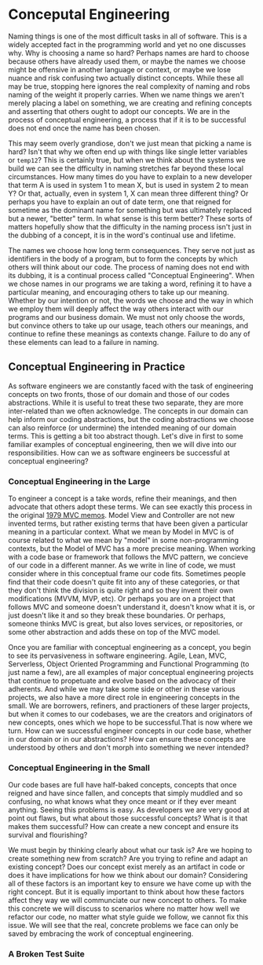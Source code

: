 # Conceputal Engineering

Naming things is one of the most difficult tasks in all of software. This is a widely accepted fact in the programming world and yet no one discusses why. Why is choosing a name so hard? Perhaps names are hard to choose because others have already used them, or maybe the names we choose might be offensive in another language or context, or maybe we lose nuance and risk confusing two actually distinct concepts. While these all may be true, stopping here ignores the real complexity of naming and robs naming of the weight it properly carries. When we name things we aren't merely placing a label on something, we are creating and refining concepts and asserting that others ought to adopt our concepts. We are in the process of conceptual engineering, a process that if it is to be successful does not end once the name has been chosen.

This may seem overly grandiose, don't we just mean that picking a name is hard? Isn't that why we often end up with things like single letter variables or `temp12`? This is certainly true, but when we think about the systems we build we can see the dfficulty in naming stretches far beyond these local circumstances. How many times do you have to explain to a new developer that term A is used in system 1 to mean X, but is used in system 2 to mean Y? Or that, actually, even in system 1, X can mean three different thing? Or perhaps you have to explain an out of date term, one that reigned for sometime as the dominant name for something but was ultimately replaced but a newer, "better" term. In what sense is this term better? These sorts of matters hopefully show that the difficulty in the naming process isn't just in the dubbing of a concept, it is in the word's continual use and lifetime.

The names we choose how long term consequences. They serve not just as identifiers in the body of a program, but to form the concepts by which others will think about our code. The process of naming does not end with its dubbing, it is a continual process called "Conceptual Engineering". When we chose names in our programs we are taking a word, refining it to have a particular meaning, and encouraging others to take up our meaning. Whether by our intention or not, the words we choose and the way in which we employ them will deeply affect the way others interact with our programs and our business domain. We must not only choose the words, but convince others to take up our usage, teach others our meanings, and continue to refine these meanings as contexts change. Failure to do any of these elements can lead to a failure in naming.

## Conceptual Engineering in Practice

As software engineers we are constantly faced with the task of engineering concepts on two fronts, those of our domain and those of our codes abstractions. While it is useful to treat these two separate, they are more inter-related than we often acknowledge. The concepts in our domain can help inform our coding abstractions, but the coding abstractions we choose can also reinforce (or undermine) the intended meaning of our domain terms. This is getting a bit too abstract though. Let's dive in first to some familiar examples of conceptual engineering, then we will dive into our responsibilities. How can we as software engineers be successful at conceptual engineering?

### Conceptual Engineering in the Large

To engineer a concept is a take words, refine their meanings, and then advocate that others adopt these terms. We can see exactly this process in the original [1979 MVC memos](https://folk.uio.no/trygver/2007/MVC_Originals.pdf). Model View and Controller are not new invented terms, but rather existing terms that have been given a particular meaning in a particular context. What we mean by Model in MVC is of course related to what we mean by "model" in some non-programming contexts, but the Model of MVC has a more precise meaning. When working with a code base or framework that follows the MVC pattern, we concieve of our code in a different manner. As we write in line of code, we must consider where in this conceptual frame our code fits. Sometimes people find that their code doesn't quite fit into any of these categories, or that they don't think the division is quite right and so they invent their own modifications (MVVM, MVP, etc). Or perhaps you are on a project that follows MVC and someone doesn't understand it, doesn't know what it is, or just doesn't like it and so they break these boundaries. Or perhaps, someone thinks MVC is great, but also loves services, or repositories, or some other abstraction and adds these on top of the MVC model.

Once you are familiar with conceptual engineering as a concept, you begin to see its pervasiveness in software engineering. Agile, Lean, MVC, Serverless, Object Oriented Programming and Functional Programming (to just name a few), are all examples of major conceptual engineering projects that continue to propetuate and evolve based on the advocacy of their adherents. And while we may take some side or other in these various projects, we also have a more direct role in engineering concepts in the small. We are borrowers, refiners, and practioners of these larger projects, but when it comes to our codebases, we are the creators and originators of new concepts, ones which we hope to be successful.That is now where we turn. How can we successful engineer concepts in our code base, whether in our domain or in our abstractions? How can ensure these concepts are understood by others and don't morph into something we never intended?

### Conceptual Engineering in the Small

Our code bases are full have half-baked concepts, concepts that once reigned and have since fallen, and concepts that simply muddled and so confusing, no what knows what they once meant or if they ever meant anything. Seeing this problems is easy. As developers we are very good at point out flaws, but what about those successful concepts? What is it that makes them successful? How can create a new concept and ensure its survival and flourishing?

We must begin by thinking clearly about what our task is? Are we hoping to create something new from scratch? Are you trying to refine and adapt an existing concept? Does our concept exist merely as an artifact in code or does it have implications for how we think about our domain? Considering all of these factors is an important key to ensure we have come up with the right concept. But it is equally important to think about how these factors affect they way we will communciate our new concept to others. To make this concrete we will discuss to scenarios where no matter how well we refactor our code, no matter what style guide we follow, we cannot fix this issue. We will see that the real, concrete problems we face can only be saved by embracing the work of conceptual engineering.

### A Broken Test Suite

